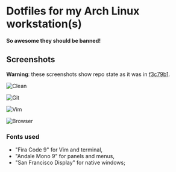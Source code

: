 # Dotfiles for my Arch Linux workstation(s)

**So awesome they should be banned!**

## Screenshots

**Warning**: these screenshots show repo state as it was in [f3c79b1](https://github.com/daGrevis/Dotfiles/tree/f3c79b1dceaf280193f759cf95cc4b640e0cee79).

![Clean](https://raw.github.com/daGrevis/Dotfiles/master/Screenshots/clean.png)

![Git](https://raw.github.com/daGrevis/Dotfiles/master/Screenshots/git.png)

![Vim](https://raw.github.com/daGrevis/Dotfiles/master/Screenshots/vim.png)

![Browser](https://raw.github.com/daGrevis/Dotfiles/master/Screenshots/browser.png)

### Fonts used

* "Fira Code 9" for Vim and terminal,
* "Andale Mono 9" for panels and menus,
* "San Francisco Display" for native windows;
